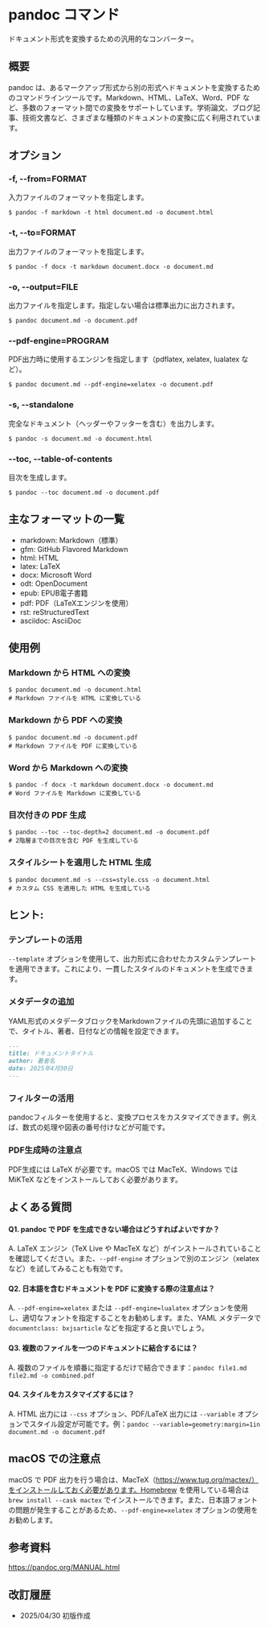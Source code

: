 # pandoc コマンド

ドキュメント形式を変換するための汎用的なコンバーター。

## 概要

pandoc は、あるマークアップ形式から別の形式へドキュメントを変換するためのコマンドラインツールです。Markdown、HTML、LaTeX、Word、PDF など、多数のフォーマット間での変換をサポートしています。学術論文、ブログ記事、技術文書など、さまざまな種類のドキュメントの変換に広く利用されています。

## オプション

### **-f, --from=FORMAT**

入力ファイルのフォーマットを指定します。

```console
$ pandoc -f markdown -t html document.md -o document.html
```

### **-t, --to=FORMAT**

出力ファイルのフォーマットを指定します。

```console
$ pandoc -f docx -t markdown document.docx -o document.md
```

### **-o, --output=FILE**

出力ファイルを指定します。指定しない場合は標準出力に出力されます。

```console
$ pandoc document.md -o document.pdf
```

### **--pdf-engine=PROGRAM**

PDF出力時に使用するエンジンを指定します（pdflatex, xelatex, lualatex など）。

```console
$ pandoc document.md --pdf-engine=xelatex -o document.pdf
```

### **-s, --standalone**

完全なドキュメント（ヘッダーやフッターを含む）を出力します。

```console
$ pandoc -s document.md -o document.html
```

### **--toc, --table-of-contents**

目次を生成します。

```console
$ pandoc --toc document.md -o document.pdf
```

## 主なフォーマットの一覧

- markdown: Markdown（標準）
- gfm: GitHub Flavored Markdown
- html: HTML
- latex: LaTeX
- docx: Microsoft Word
- odt: OpenDocument
- epub: EPUB電子書籍
- pdf: PDF（LaTeXエンジンを使用）
- rst: reStructuredText
- asciidoc: AsciiDoc

## 使用例

### Markdown から HTML への変換

```console
$ pandoc document.md -o document.html
# Markdown ファイルを HTML に変換している
```

### Markdown から PDF への変換

```console
$ pandoc document.md -o document.pdf
# Markdown ファイルを PDF に変換している
```

### Word から Markdown への変換

```console
$ pandoc -f docx -t markdown document.docx -o document.md
# Word ファイルを Markdown に変換している
```

### 目次付きの PDF 生成

```console
$ pandoc --toc --toc-depth=2 document.md -o document.pdf
# 2階層までの目次を含む PDF を生成している
```

### スタイルシートを適用した HTML 生成

```console
$ pandoc document.md -s --css=style.css -o document.html
# カスタム CSS を適用した HTML を生成している
```

## ヒント:

### テンプレートの活用

`--template` オプションを使用して、出力形式に合わせたカスタムテンプレートを適用できます。これにより、一貫したスタイルのドキュメントを生成できます。

### メタデータの追加

YAML形式のメタデータブロックをMarkdownファイルの先頭に追加することで、タイトル、著者、日付などの情報を設定できます。

```markdown
---
title: ドキュメントタイトル
author: 著者名
date: 2025年4月30日
---
```

### フィルターの活用

pandocフィルターを使用すると、変換プロセスをカスタマイズできます。例えば、数式の処理や図表の番号付けなどが可能です。

### PDF生成時の注意点

PDF生成には LaTeX が必要です。macOS では MacTeX、Windows では MiKTeX などをインストールしておく必要があります。

## よくある質問

#### Q1. pandoc で PDF を生成できない場合はどうすればよいですか？
A. LaTeX エンジン（TeX Live や MacTeX など）がインストールされていることを確認してください。また、`--pdf-engine` オプションで別のエンジン（xelatex など）を試してみることも有効です。

#### Q2. 日本語を含むドキュメントを PDF に変換する際の注意点は？
A. `--pdf-engine=xelatex` または `--pdf-engine=lualatex` オプションを使用し、適切なフォントを指定することをお勧めします。また、YAML メタデータで `documentclass: bxjsarticle` などを指定すると良いでしょう。

#### Q3. 複数のファイルを一つのドキュメントに結合するには？
A. 複数のファイルを順番に指定するだけで結合できます：`pandoc file1.md file2.md -o combined.pdf`

#### Q4. スタイルをカスタマイズするには？
A. HTML 出力には `--css` オプション、PDF/LaTeX 出力には `--variable` オプションでスタイル設定が可能です。例：`pandoc --variable=geometry:margin=1in document.md -o document.pdf`

## macOS での注意点

macOS で PDF 出力を行う場合は、MacTeX（https://www.tug.org/mactex/）をインストールしておく必要があります。Homebrew を使用している場合は `brew install --cask mactex` でインストールできます。また、日本語フォントの問題が発生することがあるため、`--pdf-engine=xelatex` オプションの使用をお勧めします。

## 参考資料

https://pandoc.org/MANUAL.html

## 改訂履歴

- 2025/04/30 初版作成